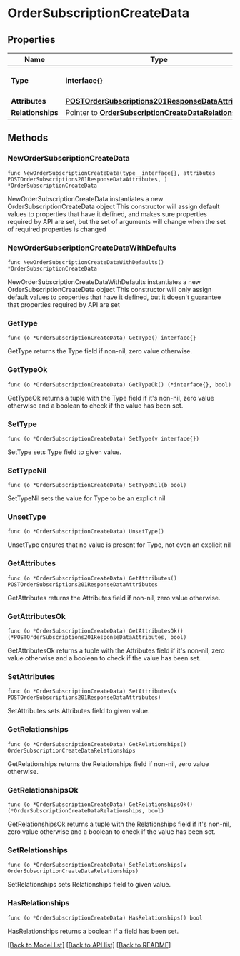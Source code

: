 # OrderSubscriptionCreateData

## Properties

Name | Type | Description | Notes
------------ | ------------- | ------------- | -------------
**Type** | **interface{}** | The resource&#39;s type | 
**Attributes** | [**POSTOrderSubscriptions201ResponseDataAttributes**](POSTOrderSubscriptions201ResponseDataAttributes.md) |  | 
**Relationships** | Pointer to [**OrderSubscriptionCreateDataRelationships**](OrderSubscriptionCreateDataRelationships.md) |  | [optional] 

## Methods

### NewOrderSubscriptionCreateData

`func NewOrderSubscriptionCreateData(type_ interface{}, attributes POSTOrderSubscriptions201ResponseDataAttributes, ) *OrderSubscriptionCreateData`

NewOrderSubscriptionCreateData instantiates a new OrderSubscriptionCreateData object
This constructor will assign default values to properties that have it defined,
and makes sure properties required by API are set, but the set of arguments
will change when the set of required properties is changed

### NewOrderSubscriptionCreateDataWithDefaults

`func NewOrderSubscriptionCreateDataWithDefaults() *OrderSubscriptionCreateData`

NewOrderSubscriptionCreateDataWithDefaults instantiates a new OrderSubscriptionCreateData object
This constructor will only assign default values to properties that have it defined,
but it doesn't guarantee that properties required by API are set

### GetType

`func (o *OrderSubscriptionCreateData) GetType() interface{}`

GetType returns the Type field if non-nil, zero value otherwise.

### GetTypeOk

`func (o *OrderSubscriptionCreateData) GetTypeOk() (*interface{}, bool)`

GetTypeOk returns a tuple with the Type field if it's non-nil, zero value otherwise
and a boolean to check if the value has been set.

### SetType

`func (o *OrderSubscriptionCreateData) SetType(v interface{})`

SetType sets Type field to given value.


### SetTypeNil

`func (o *OrderSubscriptionCreateData) SetTypeNil(b bool)`

 SetTypeNil sets the value for Type to be an explicit nil

### UnsetType
`func (o *OrderSubscriptionCreateData) UnsetType()`

UnsetType ensures that no value is present for Type, not even an explicit nil
### GetAttributes

`func (o *OrderSubscriptionCreateData) GetAttributes() POSTOrderSubscriptions201ResponseDataAttributes`

GetAttributes returns the Attributes field if non-nil, zero value otherwise.

### GetAttributesOk

`func (o *OrderSubscriptionCreateData) GetAttributesOk() (*POSTOrderSubscriptions201ResponseDataAttributes, bool)`

GetAttributesOk returns a tuple with the Attributes field if it's non-nil, zero value otherwise
and a boolean to check if the value has been set.

### SetAttributes

`func (o *OrderSubscriptionCreateData) SetAttributes(v POSTOrderSubscriptions201ResponseDataAttributes)`

SetAttributes sets Attributes field to given value.


### GetRelationships

`func (o *OrderSubscriptionCreateData) GetRelationships() OrderSubscriptionCreateDataRelationships`

GetRelationships returns the Relationships field if non-nil, zero value otherwise.

### GetRelationshipsOk

`func (o *OrderSubscriptionCreateData) GetRelationshipsOk() (*OrderSubscriptionCreateDataRelationships, bool)`

GetRelationshipsOk returns a tuple with the Relationships field if it's non-nil, zero value otherwise
and a boolean to check if the value has been set.

### SetRelationships

`func (o *OrderSubscriptionCreateData) SetRelationships(v OrderSubscriptionCreateDataRelationships)`

SetRelationships sets Relationships field to given value.

### HasRelationships

`func (o *OrderSubscriptionCreateData) HasRelationships() bool`

HasRelationships returns a boolean if a field has been set.


[[Back to Model list]](../README.md#documentation-for-models) [[Back to API list]](../README.md#documentation-for-api-endpoints) [[Back to README]](../README.md)


